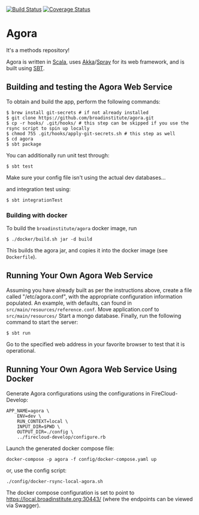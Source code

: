 [![Build Status](https://img.shields.io/travis/com/broadinstitute/agora)](https://travis-ci.com/broadinstitute/agora?branch=master)
[![Coverage Status](https://img.shields.io/codecov/c/gh/broadinstitute/agora)](https://codecov.io/gh/broadinstitute/agora)


Agora
=====

It's a methods repository!

Agora is written in [Scala](http://www.scala-lang.org/), uses [Akka](http://akka.io/)/[Spray](http://spray.io/) for its web framework, and is built using [SBT](www.scala-sbt.org/).

## Building and testing the Agora Web Service

To obtain and build the app, perform the following commands:

```
$ brew install git-secrets # if not already installed
$ git clone https://github.com/broadinstitute/agora.git
$ cp -r hooks/ .git/hooks/ # this step can be skipped if you use the rsync script to spin up locally
$ chmod 755 .git/hooks/apply-git-secrets.sh # this step as well
$ cd agora
$ sbt package
```

You can additionally run unit test through:

```
$ sbt test
```

Make sure your config file isn't using the actual dev databases...

and integration test using:

```
$ sbt integrationTest
```

### Building with docker

To build the `broadinstitute/agora` docker image, run
```
$ ./docker/build.sh jar -d build
```

This builds the agora jar, and copies it into the docker image (see `Dockerfile`).

## Running Your Own Agora Web Service

Assuming you have already built as per the instructions above, create a file called "/etc/agora.conf", with the appropriate configuration information populated.
An example, with defaults, can found in ```src/main/resources/reference.conf```.
Move application.conf to ```src/main/resources/```
Start a mongo database.
Finally, run the following command to start the server:

```
$ sbt run
```

Go to the specified web address in your favorite browser to test that it is operational.

## Running Your Own Agora Web Service Using Docker

Generate Agora configurations using the configurations in FireCloud-Develop:

```
APP_NAME=agora \ 
    ENV=dev \
    RUN_CONTEXT=local \
    INPUT_DIR=$PWD \
    OUTPUT_DIR=./config \
    ../firecloud-develop/configure.rb
```

Launch the generated docker compose file:

```
docker-compose -p agora -f config/docker-compose.yaml up
```

or, use the config script:

```
./config/docker-rsync-local-agora.sh 
```

The docker compose configuration is set to point to https://local.broadinstitute.org:30443/ (where the endpoints can be viewed via Swagger).
